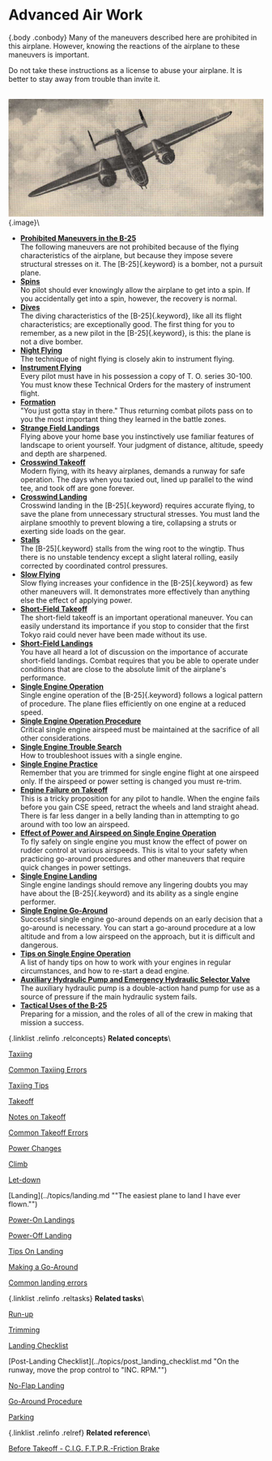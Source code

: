 
Advanced Air Work
=================

 {.body .conbody}
Many of the maneuvers described here are prohibited in this airplane.
However, knowing the reactions of the airplane to these maneuvers is
important.

Do not take these instructions as a license to abuse your airplane. It
is better to stay away from trouble than invite it.

\
![](../images/adv_air_work.png){.image}\


-   **[Prohibited Maneuvers in the
    B-25](../topics/prohibited_maneuvers_in_the_b_25.md)**\
    The following maneuvers are not prohibited because of the flying
    characteristics of the airplane, but because they impose severe
    structural stresses on it. The [B-25]{.keyword} is a bomber, not a
    pursuit plane.
-   **[Spins](../topics/spins.md)**\
    No pilot should ever knowingly allow the airplane to get into a
    spin. If you accidentally get into a spin, however, the recovery is
    normal.
-   **[Dives](../topics/dives.md)**\
    The diving characteristics of the [B-25]{.keyword}, like all its
    flight characteristics; are exceptionally good. The first thing for
    you to remember, as a new pilot in the [B-25]{.keyword}, is this:
    the plane is not a dive bomber.
-   **[Night Flying](../topics/night_flying.md)**\
    The technique of night flying is closely akin to instrument flying.
-   **[Instrument Flying](../topics/instrument_flying.md)**\
    Every pilot must have in his possession a copy of T. O. series
    30-100. You must know these Technical Orders for the mastery of
    instrument flight.
-   **[Formation](../topics/formation.md)**\
    \"You just gotta stay in there.\" Thus returning combat pilots pass
    on to you the most important thing they learned in the battle zones.
-   **[Strange Field Landings](../topics/strange_field_landings.md)**\
    Flying above your home base you instinctively use familiar features
    of landscape to orient yourself. Your judgment of distance,
    altitude, speedy and depth are sharpened.
-   **[Crosswind Takeoff](../topics/crosswind_takeoff.md)**\
    Modern flying, with its heavy airplanes, demands a runway for safe
    operation. The days when you taxied out, lined up parallel to the
    wind tee, and took off are gone forever.
-   **[Crosswind Landing](../topics/crosswind_landing.md)**\
    Crosswind landing in the [B-25]{.keyword} requires accurate flying,
    to save the plane from unnecessary structural stresses. You must
    land the airplane smoothly to prevent blowing a tire, collapsing a
    struts or exerting side loads on the gear.
-   **[Stalls](../topics/stalls.md)**\
    The [B-25]{.keyword} stalls from the wing root to the wingtip. Thus
    there is no unstable tendency except a slight lateral rolling,
    easily corrected by coordinated control pressures.
-   **[Slow Flying](../topics/slow_flying.md)**\
    Slow flying increases your confidence in the [B-25]{.keyword} as few
    other maneuvers will. It demonstrates more effectively than anything
    else the effect of applying power.
-   **[Short-Field Takeoff](../topics/short_field_takeoff.md)**\
    The short-field takeoff is an important operational maneuver. You
    can easily understand its importance if you stop to consider that
    the first Tokyo raid could never have been made without its use.
-   **[Short-Field Landings](../topics/short_field_landings.md)**\
    You have all heard a lot of discussion on the importance of accurate
    short-field landings. Combat requires that you be able to operate
    under conditions that are close to the absolute limit of the
    airplane\'s performance.
-   **[Single Engine
    Operation](../topics/single_engine_operation.md)**\
    Single engine operation of the [B-25]{.keyword} follows a logical
    pattern of procedure. The plane flies efficiently on one engine at a
    reduced speed.
-   **[Single Engine Operation
    Procedure](../topics/single_engine_operation_procedure.md)**\
    Critical single engine airspeed must be maintained at the sacrifice
    of all other considerations.
-   **[Single Engine Trouble
    Search](../topics/single_engine_trouble_search.md)**\
    How to troubleshoot issues with a single engine.
-   **[Single Engine Practice](../topics/single_engine_practice.md)**\
    Remember that you are trimmed for single engine flight at one
    airspeed only. If the airspeed or power setting is changed you must
    re-trim.
-   **[Engine Failure on
    Takeoff](../topics/engine_failure_on_takeoff.md)**\
    This is a tricky proposition for any pilot to handle. When the
    engine fails before you gain CSE speed, retract the wheels and land
    straight ahead. There is far less danger in a belly landing than in
    attempting to go around with too low an airspeed.
-   **[Effect of Power and Airspeed on Single Engine
    Operation](../topics/effect_of_power_and_airspeed_on_single_engine_operation.md)**\
    To fly safely on single engine you must know the effect of power on
    rudder control at various airspeeds. This is vital to your safety
    when practicing go-around procedures and other maneuvers that
    require quick changes in power settings.
-   **[Single Engine Landing](../topics/single_engine_landing.md)**\
    Single engine landings should remove any lingering doubts you may
    have about the [B-25]{.keyword} and its ability as a single engine
    performer.
-   **[Single Engine
    Go-Around](../topics/single_engine_go_around.md)**\
    Successful single engine go-around depends on an early decision that
    a go-around is necessary. You can start a go-around procedure at a
    low altitude and from a low airspeed on the approach, but it is
    difficult and dangerous.
-   **[Tips on Single Engine
    Operation](../topics/tips_on_single_engine_operation.md)**\
    A list of handy tips on how to work with your engines in regular
    circumstances, and how to re-start a dead engine.
-   **[Auxiliary Hydraulic Pump and Emergency Hydraulic Selector
    Valve](../topics/auxiliary_hydraulic_pump_and_emergency_hydraulic_selector_valve.md)**\
    The auxiliary hydraulic pump is a double-action hand pump for use as
    a source of pressure if the main hydraulic system fails.
-   **[Tactical Uses of the
    B-25](../topics/tactical_uses_of_the_b_25.md)**\
    Preparing for a mission, and the roles of all of the crew in making
    that mission a success.

 {.linklist .relinfo .relconcepts}
**Related concepts**\

<div>

[Taxiing](../topics/taxiing.md "Taxiing the B-25, with its tricycle landing gear, may seem strange after handling the conventional type.")

</div>

<div>

[Common Taxiing
Errors](../topics/common_taxiing_errors.md "A short list of what not to do when taxiing.")

</div>

<div>

[Taxiing
Tips](../topics/taxiing_tips.md "A short list of useful tips to know when taxiing.")

</div>

<div>

[Takeoff](../topics/takeoff.md "Takeoff in the B-25 with its tricycle gear, varies from that with conventional gear only during the initial part of the roll. You will find it much easier.")

</div>

<div>

[Notes on
Takeoff](../topics/notes_on_takeoff.md "Do not dive the airplane after lifting it at the end of the takeoff run. When you level out to pick up CSE speed after takeoff release the stick pressure as the speed picks up.")

</div>

<div>

[Common Takeoff
Errors](../topics/common_takeoff_errors.md "A list of common errors that are made during takeoff.")

</div>

<div>

[Power
Changes](../topics/power_changes.md "What to know about expected engine performance when throttling up.")

</div>

<div>

[Climb](../topics/climb.md "Making your B-25 climb properly without straining your arms or your airplane.")

</div>

<div>

[Let-down](../topics/let_down.md "A let-down is a simple procedure either in instrument or contact flight.")

</div>

<div>

[Landing](../topics/landing.md ""The easiest plane to land I have ever flown."")

</div>

<div>

[Power-On
Landings](../topics/power_on_landings.md "Before turning onto the base leg, one landing is much like another. The variations in procedure start as you leave the downwind leg.")

</div>

<div>

[Power-Off
Landing](../topics/power_off_landing.md "The B-25 is too large and heavy to practice the prescribed forced-landing procedures used in lighter planes.")

</div>

<div>

[Tips On
Landing](../topics/tips_on_landing.md "A list of things to know that will make your landings easier on you and on the B-25.")

</div>

<div>

[Making a
Go-Around](../topics/making_a_go_around.md "There is a common reluctance among pilots to go around. They feel it implies a lack of ability to meet an unusual situation.")

</div>

<div>

[Common landing errors](../topics/common_landing_errors.md)

</div>


 {.linklist .relinfo .reltasks}
**Related tasks**\

<div>

[Run-up](../topics/run_up.md "The process for doing a run-up prior to takeoff.")

</div>

<div>

[Trimming](../topics/trimming.md "When properly trimmed the B-25 flies with an ease that belies its weight and size.")

</div>

<div>

[Landing
Checklist](../topics/landing_checklist.md "On any landing, enter traffic as instructed by field regulations or as instructed by the control tower.")

</div>

<div>

[Post-Landing
Checklist](../topics/post_landing_checklist.md "On the runway, move the prop control to "INC. RPM."")

</div>

<div>

[No-Flap
Landing](../topics/no_flap_landing.md "Occasionally both in combat and normal operations your plane may be damaged to the extent that flaps cannot be lowered for landing.")

</div>

<div>

[Go-Around
Procedure](../topics/go_around_procedure.md "Don't hesitate to go around. Any doubt that the plane is under perfect control is sufficient cause to go around. If you have made a poor approach and know that the landing will be too long, or too rough— go around.")

</div>

<div>

[Parking](../topics/parking.md "When you park your plane after a flight, just remember that the Colonel may make the next flight in that particular airplane.")

</div>


 {.linklist .relinfo .relref}
**Related reference**\

<div>

[Before Takeoff - C.I.G. F.T.P.R.-Friction
Brake](../topics/before_takeoff_c.i.g.f.t.p.r._friction_brake.md "Checklist to ensure that your Controls move freely, Instruments function, proper Gas settings, then to check Flaps, Trim, Props are set for take-off, and then Run up the engine before removing the friction brake.")

</div>


